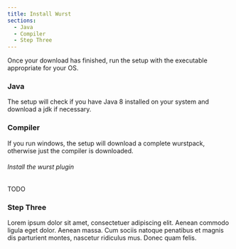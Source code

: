 ```yaml
---
title: Install Wurst
sections:
  - Java
  - Compiler
  - Step Three
---
```


Once your download has finished, run the setup with the executable appropriate for your OS.

### Java

The setup will check if you have Java 8 installed on your system and download a jdk if necessary.

### Compiler

If you run windows, the setup will download a complete wurstpack, otherwise just the compiler is downloaded.

###### Install the wurst plugin

TODO

### Step Three

Lorem ipsum dolor sit amet, consectetuer adipiscing elit. Aenean commodo ligula eget dolor. Aenean massa.
Cum sociis natoque penatibus et magnis dis parturient montes, nascetur ridiculus mus. Donec quam felis.
